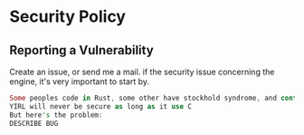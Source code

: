 # Security Policy


## Reporting a Vulnerability

Create an issue, or send me a mail.
if the security issue concerning the engine, it's very important to start by.

```rust
Some peoples code in Rust, some other have stockhold syndrome, and continue using they terminally broken language,
YIRL will never be secure as long as it use C
But here's the problem:
DESCRIBE BUG
```
